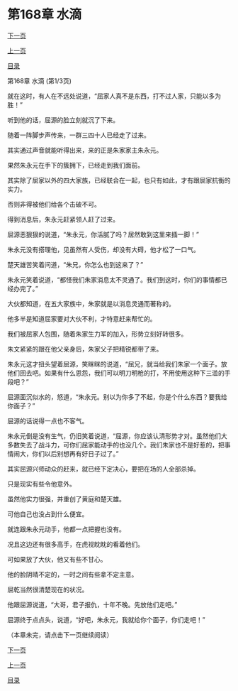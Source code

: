 <h1>第168章    水滴</h1>
            <div><p><a href="./0502_%E7%AC%AC168%E7%AB%A0_%E6%B0%B4%E6%BB%B4.md">下一页</a></p><p><a href="./0500_%E7%AC%AC167%E7%AB%A0_%E6%8B%BC%E6%AD%BB%E4%B8%80%E6%88%98.md">上一页</a></p><p><a href="../">目录</a></p></div>
            <div><p>第168章    水滴 (第1/3页)</p><p>就在这时，有人在不远处说道，“屈家人真不是东西，打不过人家，只能以多为胜！”</p><p>听到他的话，屈源的脸立刻就沉了下来。</p><p>随着一阵脚步声传来，一群三四十人已经走了过来。</p><p>其实通过声音就能听得出来，来的正是朱家家主朱永元。</p><p>果然朱永元在手下的簇拥下，已经走到我们面前。</p><p>其实除了屈家以外的四大家族，已经联合在一起，也只有如此，才有跟屈家抗衡的实力。</p><p>否则非得被他们给各个击破不可。</p><p>得到消息后，朱永元赶紧领人赶了过来。</p><p>屈源恶狠狠的说道，“朱永元，你活腻了吗？居然敢到这里来插一脚！”</p><p>朱永元没有搭理他，见虽然有人受伤，却没有大碍，他才松了一口气。</p><p>楚天雄苦笑着问道，“朱兄，你怎么也到这来了？”</p><p>朱永元笑着说道，“都怪我们朱家消息太不灵通了。我们到这时，你们的事情都已经办完了。”</p><p>大伙都知道，在五大家族中，朱家就是以消息灵通而著称的。</p><p>他多半是知道屈家要对大伙不利，才特意赶来帮忙的。</p><p>我们被屈家人包围，随着朱家生力军的加入，形势立刻好转很多。</p><p>朱文紧紧的跟在他父亲身后，朱家父子把精锐都带了来。</p><p>朱永元这才扭头望着屈源，笑眯眯的说道，“屈兄，就当给我们朱家一个面子。放他们回去吧。如果有什么恩怨，我们可以明刀明枪的打，不用使用这种下三滥的手段吧？”</p><p>屈源面沉似水的，怒道，“朱永元。别以为你多了不起，你是个什么东西？要我给你面子？”</p><p>屈源的话说得一点也不客气。</p><p>朱永元倒是没有生气，仍旧笑着说道，“屈源，你应该认清形势才对。虽然他们大多数失去了战斗力，可你们屈家能动手的也没几个。我们朱家也不是好惹的，把事情闹大，你们以后别想再有好日子过了。”</p><p>其实屈源兴师动众的赶来，就已经下定决心，要把在场的人全部杀掉。</p><p>只是现实有些令他意外。</p><p>虽然他实力很强，并重创了黄庭和楚天雄。</p><p>可他自己也没占到什么便宜。</p><p>就连跟朱永元动手，他都一点把握也没有。</p><p>况且这边还有很多高手，在虎视眈眈的看着他们。</p><p>可如果放了大伙，他又有些不甘心。</p><p>他的脸阴晴不定的，一时之间有些拿不定主意。</p><p>屈乾当然很清楚现在的状况。</p><p>他跟屈源说道，“大哥，君子报仇，十年不晚。先放他们走吧。”</p><p>屈源终于点点头，说道，“好吧，朱永元，我就给你个面子，你们走吧！”</p><p>（本章未完，请点击下一页继续阅读）</p></div>
            <div><p><a href="./0502_%E7%AC%AC168%E7%AB%A0_%E6%B0%B4%E6%BB%B4.md">下一页</a></p><p><a href="./0500_%E7%AC%AC167%E7%AB%A0_%E6%8B%BC%E6%AD%BB%E4%B8%80%E6%88%98.md">上一页</a></p><p><a href="../">目录</a></p></div>